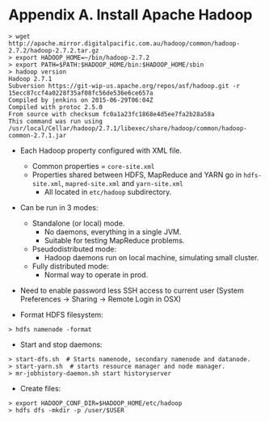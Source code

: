 # Appendix A. Install Apache Hadoop

```
> wget http://apache.mirror.digitalpacific.com.au/hadoop/common/hadoop-2.7.2/hadoop-2.7.2.tar.gz
> export HADOOP_HOME=~/bin/hadoop-2.7.2
> export PATH=$PATH:$HADOOP_HOME/bin:$HADOOP_HOME/sbin
> hadoop version
Hadoop 2.7.1
Subversion https://git-wip-us.apache.org/repos/asf/hadoop.git -r 15ecc87ccf4a0228f35af08fc56de536e6ce657a
Compiled by jenkins on 2015-06-29T06:04Z
Compiled with protoc 2.5.0
From source with checksum fc0a1a23fc1868e4d5ee7fa2b28a58a
This command was run using /usr/local/Cellar/hadoop/2.7.1/libexec/share/hadoop/common/hadoop-common-2.7.1.jar
```

* Each Hadoop property configured with XML file.
  * Common properties = ``core-site.xml``
  * Properties shared between HDFS, MapReduce and YARN go in ``hdfs-site.xml``, ``mapred-site.xml`` and ``yarn-site.xml``
    * All located in ``etc/hadoop`` subdirectory.

* Can be run in 3 modes:
  * Standalone (or local) mode.
    * No daemons, everything in a single JVM.
    * Suitable for testing MapReduce problems.
  * Pseudodistributed mode:
    * Hadoop daemons run on local machine, simulating small cluster.
  * Fully distributed mode:
    * Normal way to operate in prod.

* Need to enable password less SSH access to current user (System Preferences -> Sharing -> Remote Login in OSX)

* Format HDFS filesystem:

```
> hdfs namenode -format
```

* Start and stop daemons:

```
> start-dfs.sh  # Starts namenode, secondary namenode and datanode.
> start-yarn.sh  # starts resource manager and node manager.
> mr-jobhistory-daemon.sh start historyserver
```

* Create files:

```
> export HADOOP_CONF_DIR=$HADOOP_HOME/etc/hadoop
> hdfs dfs -mkdir -p /user/$USER
```
